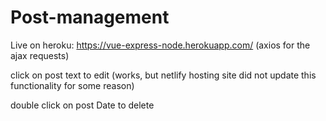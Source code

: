# Post-management

Live on heroku: https://vue-express-node.herokuapp.com/
(axios for the ajax requests)

click on post text to edit   (works, but netlify hosting site did not update this functionality for some reason)

double click on post Date to delete 
